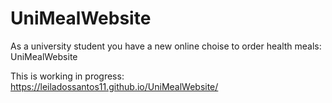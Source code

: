 # UniMealWebsite

As a university student you have a new online choise to order health meals:
UniMealWebsite

This is working in progress:
https://leiladossantos11.github.io/UniMealWebsite/
